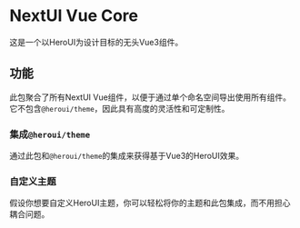 # NextUI Vue Core
这是一个以HeroUI为设计目标的无头Vue3组件。

## 功能
此包聚合了所有NextUI Vue组件，以便于通过单个命名空间导出使用所有组件。它不包含`@heroui/theme`，因此具有高度的灵活性和可定制性。

### 集成`@heroui/theme`
通过此包和`@heroui/theme`的集成来获得基于Vue3的HeroUI效果。

### 自定义主题
假设你想要自定义HeroUI主题，你可以轻松将你的主题和此包集成，而不用担心耦合问题。
